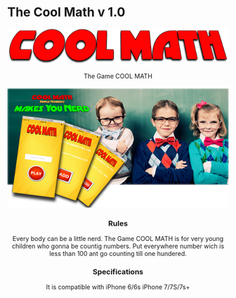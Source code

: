 # The Cool Math v 1.0
<p><center><img src = "https://github.com/KonstantinasFalkovskis/The-Cool-Math-Game/blob/master/logo.png"></img></center>
<p><center>The Game COOL MATH
<p><img src = "https://github.com/KonstantinasFalkovskis/The-Cool-Math-Game/blob/master/bg.png"></img>

<h3>Rules</h3>
Every body can be a little nerd. The Game COOL MATH is for very young children who gonna be countig numbers.
Put everywhere number wich is less than 100 ant go counting till one hundered.

<h3>Specifications</h3>
It is compatible with iPhone 6/6s iPhone 7/7S/7s+
